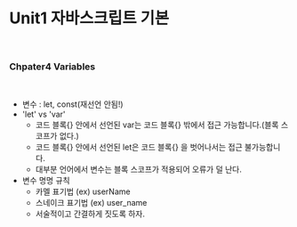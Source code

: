 # Unit1 자바스크립트 기본
<br>

### Chpater4 Variables
<br>

- 변수 : let, const(재선언 안됨!)
- 'let' vs 'var'
	- 코드 블록{} 안에서 선언된 var는 코드 블록{} 밖에서 접근 가능합니다.(블록 스코프가 없다.)
	- 코드 블록{} 안에서 선언된 let은 코드 블록{} 을 벗어나서는 접근 불가능합니다.
	- 대부분 언어에서 변수는 블록 스코프가 적용되어 오류가 덜 난다.
- 변수 명명 규칙
	- 카멜 표기법 (ex) userName
	- 스네이크 표기법 (ex) user_name
	- 서술적이고 간결하게 짓도록 하자.